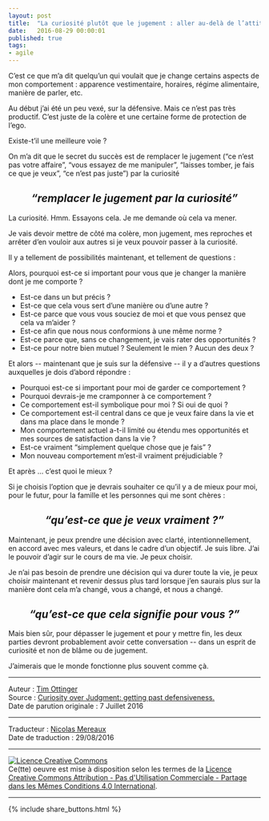 ```yaml
---
layout: post
title:  "La curiosité plutôt que le jugement : aller au-delà de l’attitude défensive"
date:   2016-08-29 00:00:01
published: true
tags: 
- agile
---
```


C’est ce que m’a dit quelqu’un qui voulait que je change certains aspects de mon comportement : apparence vestimentaire, horaires, régime alimentaire, manière de parler, etc.

Au début j’ai été un peu vexé, sur la défensive. Mais ce n’est pas très productif. C’est juste de la colère et une certaine forme de protection de l’ego.

Existe-t’il une meilleure voie ?

On m’a dit que le secret du succès est de remplacer le jugement (“ce n’est pas votre affaire”, “vous essayez de me manipuler”, “laisses tomber, je fais ce que je veux”, “ce n’est pas juste”) par la curiosité

<div align="center">
  <h2 ><i>“remplacer le jugement par la curiosité”</i></h2>
</div>

La curiosité. Hmm. Essayons cela. Je me demande où cela va mener.

Je vais devoir mettre de côté ma colère, mon jugement, mes reproches et arrêter d’en vouloir aux autres si je veux pouvoir passer à la curiosité.

Il y a tellement de possibilités maintenant, et tellement de questions :

Alors, pourquoi est-ce si important pour vous que je changer la manière dont je me comporte ?

* Est-ce dans un but précis ?
* Est-ce que cela vous sert d’une manière ou d’une autre ?
* Est-ce parce que vous vous souciez de moi et que vous pensez que cela va m’aider ?
* Est-ce afin que nous nous conformions à une même norme ?
* Est-ce parce que, sans ce changement, je vais rater des opportunités ?
* Est-ce pour notre bien mutuel ? Seulement le mien ? Aucun des deux ?

Et alors -- maintenant que je suis sur la défensive -- il y a d’autres questions auxquelles je dois d’abord répondre :

* Pourquoi est-ce si important pour moi de garder ce comportement ?
* Pourquoi devrais-je me cramponner à ce comportement ?
* Ce comportement est-il symbolique pour moi ? Si oui de quoi ?
* Ce comportement est-il central dans ce que je veux faire dans la vie et dans ma place dans le monde ?
* Mon comportement actuel a-t-il limité ou étendu mes opportunités et mes sources de satisfaction dans la vie ?
* Est-ce vraiment “simplement quelque chose que je fais” ?
* Mon nouveau comportement m’est-il vraiment préjudiciable ?

Et après … c’est quoi le mieux ?

Si je choisis l’option que je devrais souhaiter ce qu’il y a de mieux pour moi, pour le futur, pour la famille et les personnes qui me sont chères :

<div align="center">
  <h2 ><i>“qu’est-ce que je veux vraiment ?”</i></h2>
</div>

Maintenant, je peux prendre une décision avec clarté, intentionnellement, en accord avec mes valeurs, et dans le cadre d’un objectif.
Je suis libre.
J’ai le pouvoir d’agir sur le cours de ma vie.
Je peux choisir.

Je n’ai pas besoin de prendre une décision qui va durer toute la vie, je peux choisir maintenant et revenir dessus plus tard lorsque j’en saurais plus sur la manière dont cela m’a changé, vous a changé, et nous a changé.

<div align="center">
  <h2 ><i>“qu’est-ce que cela signifie pour vous ?”</i></h2>
</div>

Mais bien sûr, pour dépasser le jugement et pour y mettre fin, les deux parties devront probablement avoir cette conversation -- dans un esprit de curiosité et non de blâme ou de jugement.

J’aimerais que le monde fonctionne plus souvent comme çà.

---  
Auteur : [Tim Ottinger](https://plus.google.com/+TimOttinger)  
Source : [Curiosity over Judgment: getting past defensiveness.](http://agileotter.blogspot.fr/2016/07/say-someone-wants-some-aspect-of-my.html)  
Date de parution originale : 7 Juillet 2016  

---
Traducteur : [Nicolas Mereaux](http://www.les-traducteurs-agiles.org/traducteurs/)  
Date de traduction : 29/08/2016  

---

<a rel="license" href="http://creativecommons.org/licenses/by-nc-sa/4.0/"><img alt="Licence Creative Commons" style="border-width:0" src="http://i.creativecommons.org/l/by-nc-sa/4.0/88x31.png" /></a><br />Ce(tte) oeuvre est mise à disposition selon les termes de la <a rel="license" href="http://creativecommons.org/licenses/by-nc-sa/4.0/">Licence Creative Commons Attribution - Pas d'Utilisation Commerciale - Partage dans les Mêmes Conditions 4.0 International</a>.

---

{% include share_buttons.html %}
